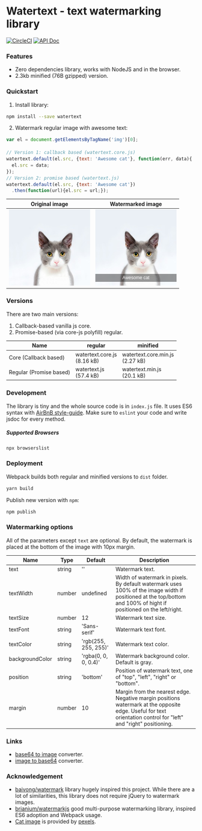 # Watertext - text watermarking library

[![CircleCI](https://circleci.com/gh/pavlov99/watertext/tree/master.svg?style=svg)](https://circleci.com/gh/pavlov99/watertext/tree/master)
[![API Doc](https://doclets.io/pavlov99/watertext/master.svg)](https://doclets.io/pavlov99/watertext/master)

### Features
* Zero dependencies library, works with NodeJS and in the browser.
* 2.3kb minified (76B gzipped) version.

### Quickstart
1. Install library:
```bash
npm install --save watertext
```
2. Watermark regular image with awesome text:
```javascript
var el = document.getElementsByTagName('img')[0];

// Version 1: callback based (watertext.core.js)
watertext.default(el.src, {text: 'Awesome cat'}, function(err, data){
  el.src = data;
});
// Version 2: promise based (watertext.js)
watertext.default(el.src, {text: 'Awesome cat'})
  .then(function(url){el.src = url;});
```
| Original image | Watermarked image |
|:---:|:---:|
| ![orig-image](./demo/cat.jpeg) | ![watermarked-image](./demo/watermarkedCat.jpeg) |

### Versions

There are two main versions:
1. Callback-based vanilla js core.
2. Promise-based (via core-js polyfill) regular.

| Name | regular | minified |
|---|---|---|
| Core (Callback based) | watertext.core.js<br> (8.16 kB) | watertext.core.min.js<br> (2.27 kB)|
| Regular (Promise based) | watertext.js<br> (57.4 kB) | watertext.min.js<br> (20.1 kB) |


### Development
The library is tiny and the whole source code is in `index.js` file. It uses ES6 syntax with [AirBnB style-guide](https://github.com/airbnb/javascript). Make sure to `eslint` your code and write jsdoc for every method.

##### Supported Browsers
```bash
npx browserslist
```

### Deployment
Webpack builds both regular and minified versions to `dist` folder.
```bash
yarn build
```

Publish new version with `npm`:
```bash
npm publish
```

### Watermarking options
All of the parameters except `text` are optional. By default, the watermark is placed at the bottom of the image with 10px margin.

| Name | Type | Default | Description |
|---|---|---|---|
| text | string | '' | Watermark text. |
| textWidth | number | undefined | Width of watermark in pixels. By default watermark uses 100% of the image width if positioned at the top/bottom and 100% of hight if positioned on the left/right. |
| textSize | number | 12 | Watermark text size. |
| textFont | string | 'Sans-serif' | Watermark text font. |
| textColor | string | 'rgb(255, 255, 255)' | Watermark text color. |
| backgroundColor | string | 'rgba(0, 0, 0, 0.4)' | Watermark background color. Default is gray. |
| position | string | 'bottom' | Position of watermark text, one of "top", "left", "right" or "bottom". |
| margin | number | 10 | Margin from the nearest edge. Negative margin positions watermark at the opposite edge. Useful for text orientation control for "left" and "right" positioning. |

### Links

* [base64 to image](https://codebeautify.org/base64-to-image-converter) converter.
* [image to base64](https://www.base64-image.de/) converter.

### Acknowledgement

* [baivong/watermark](https://github.com/baivong/watermark) library hugely inspired this project. While there are a lot of similarities, this library does not require jQuery to watermark images.
* [brianium/watermarkjs](https://github.com/brianium/watermarkjs) good multi-purpose watermarking library, inspired ES6 adoption and Webpack usage.
* [Cat image](https://www.pexels.com/photo/adorable-animal-animal-photography-blur-259803/) is provided by [pexels](https://www.pexels.com/).

